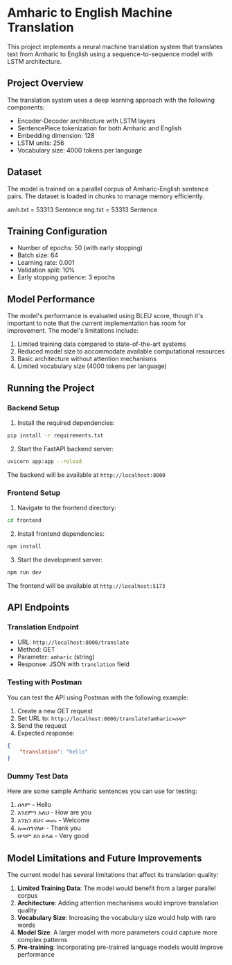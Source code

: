 
# Amharic to English Machine Translation

This project implements a neural machine translation system that translates text from Amharic to English using a sequence-to-sequence model with LSTM architecture.

## Project Overview

The translation system uses a deep learning approach with the following components:
- Encoder-Decoder architecture with LSTM layers
- SentencePiece tokenization for both Amharic and English
- Embedding dimension: 128
- LSTM units: 256
- Vocabulary size: 4000 tokens per language

## Dataset

The model is trained on a parallel corpus of Amharic-English sentence pairs. The dataset is loaded in chunks to manage memory efficiently.

amh.txt = 53313 Sentence
eng.txt = 53313 Sentence

## Training Configuration

- Number of epochs: 50 (with early stopping)
- Batch size: 64
- Learning rate: 0.001
- Validation split: 10%
- Early stopping patience: 3 epochs

## Model Performance

The model's performance is evaluated using BLEU score, though it's important to note that the current implementation has room for improvement. The model's limitations include:

1. Limited training data compared to state-of-the-art systems
2. Reduced model size to accommodate available computational resources
3. Basic architecture without attention mechanisms
4. Limited vocabulary size (4000 tokens per language)

## Running the Project

### Backend Setup

1. Install the required dependencies:
```bash
pip install -r requirements.txt
```

2. Start the FastAPI backend server:
```bash
uvicorn app:app --reload
```

The backend will be available at `http://localhost:8000`

### Frontend Setup

1. Navigate to the frontend directory:
```bash
cd frontend
```

2. Install frontend dependencies:
```bash
npm install
```

3. Start the development server:
```bash
npm run dev
```

The frontend will be available at `http://localhost:5173`

## API Endpoints

### Translation Endpoint
- URL: `http://localhost:8000/translate`
- Method: GET
- Parameter: `amharic` (string)
- Response: JSON with `translation` field

### Testing with Postman

You can test the API using Postman with the following example:

1. Create a new GET request
2. Set URL to: `http://localhost:8000/translate?amharic=ሰላም`
3. Send the request
4. Expected response:
```json
{
    "translation": "hello"
}
```

### Dummy Test Data

Here are some sample Amharic sentences you can use for testing:

1. ሰላም - Hello
2. እንደምን አለህ - How are you
3. እንኳን ደህና መጡ - Welcome
4. አመሰግናለሁ - Thank you
5. በጣም ደስ ይላል - Very good

## Model Limitations and Future Improvements

The current model has several limitations that affect its translation quality:

1. **Limited Training Data**: The model would benefit from a larger parallel corpus
2. **Architecture**: Adding attention mechanisms would improve translation quality
3. **Vocabulary Size**: Increasing the vocabulary size would help with rare words
4. **Model Size**: A larger model with more parameters could capture more complex patterns
5. **Pre-training**: Incorporating pre-trained language models would improve performance

